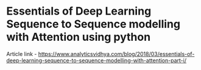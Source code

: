 # Essentials of Deep Learning Sequence to Sequence modelling with Attention using python

Article link - https://www.analyticsvidhya.com/blog/2018/03/essentials-of-deep-learning-sequence-to-sequence-modelling-with-attention-part-i/

